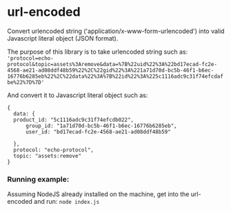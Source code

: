 # url-encoded
Convert urlencoded string ('application/x-www-form-urlencoded') into valid Javascript literal object (JSON format).

The purpose of this library is to take urlencoded string such as: ```
'protocol=echo-protocol&topic=assets%3Aremove&data=%7B%22uid%22%3A%22bd17ecad-fc2e-4568-ae21-ad08ddf48b59%22%2C%22gid%22%3A%221a71d70d-bc5b-46f1-b6ec-16776b6285eb%22%2C%22data%22%3A%7B%22id%22%3A%225c1116adc9c31f74efcdafbe%22%7D%7D'```

And convert it to Javascript literal object such as: 
```
{
  data: {
  product_id: "5c1116adc9c31f74efcdb022",
      group_id: "1a71d70d-bc5b-46f1-b6ec-16776b6285eb",
      user_id: "bd17ecad-fc2e-4568-ae21-ad08ddf48b59"

  },
  protocol: "echo-protocol",
  topic: "assets:remove"
}
```

### Running example:
Assuming NodeJS already installed on the machine, get into the url-encoded and run:  ``` node index.js ```

